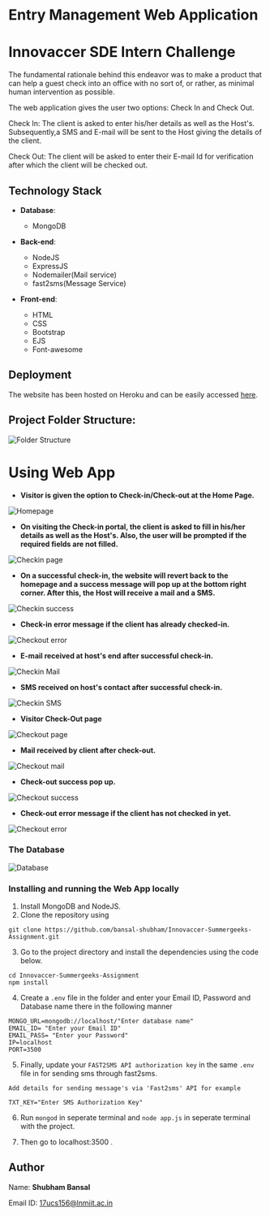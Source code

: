 # Entry Management Web Application
# Innovaccer SDE Intern Challenge

The fundamental rationale behind this endeavor was to make a product that can help a guest check into an office with no sort of, or rather, as minimal human intervention as possible.

The web application gives the user two options: Check In and Check Out.

Check In: The client is asked to enter his/her details as well as the Host's. Subsequently,a SMS and E-mail will be sent to the Host giving the details of the client.

Check Out: The client will be asked to enter their E-mail Id for verification after which the client will be checked out.

## Technology Stack

* **Database**: 
    - MongoDB
    
* **Back-end**: 
    - NodeJS
    - ExpressJS
    - Nodemailer(Mail service)
    - fast2sms(Message Service)
    
* **Front-end**: 
    - HTML
    - CSS
    - Bootstrap
    - EJS
    - Font-awesome
    
## Deployment

The website has been hosted on Heroku and can be easily accessed [here](https://serene-brushlands-34239.herokuapp.com/).

## Project Folder Structure:

![Folder Structure](https://i.imgur.com/e8E9MDr.png)

# Using Web App

* **Visitor is given the option to Check-in/Check-out at the Home Page.**

![Homepage](https://i.imgur.com/I7hDEPh.png)

* **On visiting the Check-in portal, the client is asked to fill in his/her details as well as the Host's. Also, the user will be prompted if the required fields are not filled.**

![Checkin page](https://i.imgur.com/8nk2Pqp.png)

* **On a successful check-in, the website will revert back to the homepage and a success message will pop up at the bottom right corner. After this, the Host will receive a mail and a SMS.**

![Checkin success](https://i.imgur.com/L6HRIEO.png)

* **Check-in error message if the client has already checked-in.**

![Checkout error](https://i.imgur.com/2y0UscH.png)

* **E-mail received at host's end after successful check-in.**

![Checkin Mail](https://i.imgur.com/jM25ngO.png)

* **SMS received on host's contact after successful check-in.**

![Checkin SMS](https://i.imgur.com/xDiOvFG.jpg)


* **Visitor Check-Out page**

![Checkout page](https://i.imgur.com/iJaaqve.png)

* **Mail received by client after check-out.**

![Checkout mail](https://i.imgur.com/oHl00ar.png)

* **Check-out success pop up.**

![Checkout success](https://i.imgur.com/2kTrr8n.png)

* **Check-out error message if the client has not checked in yet.**

![Checkout error](https://i.imgur.com/zf3UEVn.png)

### The Database

![Database](https://i.imgur.com/9dPFKRD.png)

### Installing and running the Web App locally

1. Install MongoDB and NodeJS.
2. Clone the repository using
```
git clone https://github.com/bansal-shubham/Innovaccer-Summergeeks-Assignment.git
```
3. Go to the project directory and install the dependencies using the code below.
```
cd Innovaccer-Summergeeks-Assignment
npm install
```
4. Create a ```.env``` file in the folder and enter your Email ID, Password and Database name there in the following manner
```
MONGO_URL=mongodb://localhost/"Enter database name"
EMAIL_ID= "Enter your Email ID"
EMAIL_PASS= "Enter your Password"
IP=localhost
PORT=3500
```
5. Finally, update your ```FAST2SMS API authorization key``` in the same ```.env``` file in for sending sms through fast2sms.
```
Add details for sending message's via 'Fast2sms' API for example

TXT_KEY="Enter SMS Authorization Key"
```
6. Run ```mongod``` in seperate terminal and ```node app.js``` in seperate terminal with the project.

7. Then go to localhost:3500 .

## Author

Name: **Shubham Bansal**

Email ID: 17ucs156@lnmiit.ac.in


